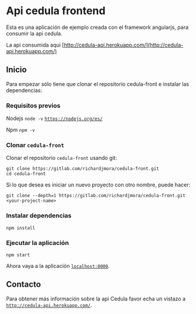 # Api cedula frontend

Esta es una aplicación de ejemplo creada con el framework angularjs, para consumir la api cedula.

La api consumida aqui 
[http://cedula-api.herokuapp.com/](http://cedula-api.herokuapp.com/)


## Inicio

Para empezar sólo tiene que clonar el  repositorio cedula-front e instalar las dependencias:

### Requisitos previos

Nodejs `node -v` [`https://nodejs.org/es/`](https://nodejs.org/es/)

Npm `npm -v`

### Clonar `cedula-front`

Clonar el repositorio `cedula-front` usando git:

```
git clone https://gitlab.com/richardjmora/cedula-front.git
cd cedula-front
```

Si lo que desea es iniciar un nuevo proyecto con otro nombre, puede hacer:

```
git clone --depth=1 https://gitlab.com/richardjmora/cedula-front.git <your-project-name>
```


### Instalar dependencias

```
npm install
```

### Ejecutar la aplicación


```
npm start
```

Ahora vaya a la aplicación [`localhost:8000`](localhost:8000).


## Contacto

Para obtener más información sobre la api Cedula favor echa un vistazo a [`http://cedula-api.herokuapp.com/`](http://cedula-api.herokuapp.com/).

